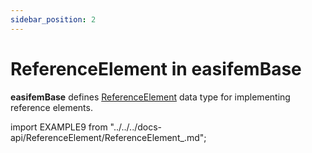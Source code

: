 ```yaml
---
sidebar_position: 2
--- 
```


# ReferenceElement in easifemBase

**easifemBase** defines [ReferenceElement](/docs-api/ReferenceElement) data type for implementing reference elements.

import EXAMPLE9 from "../../../docs-api/ReferenceElement/ReferenceElement_.md";

<EXAMPLE9 />
